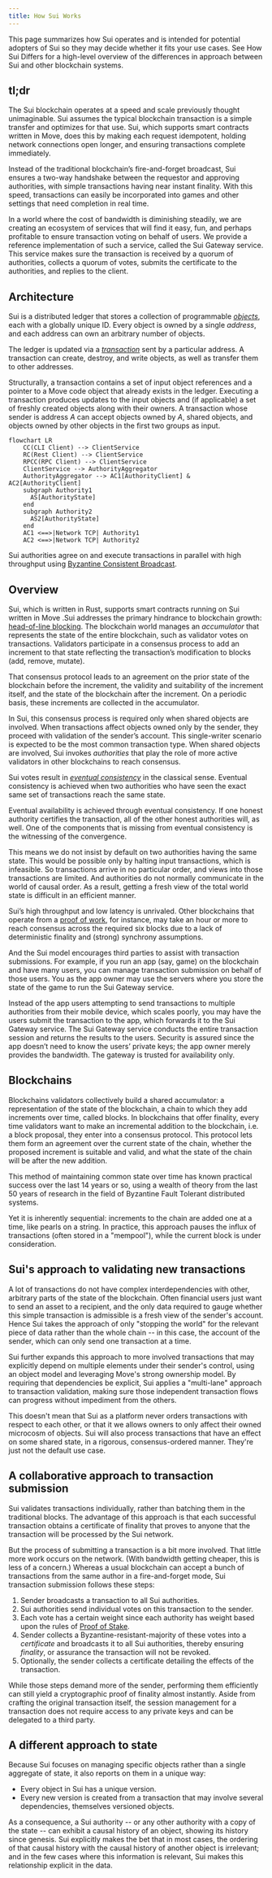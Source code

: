 ```yaml
---
title: How Sui Works
---
```


This page summarizes how Sui operates and is intended for potential adopters of Sui so they may decide whether it fits your use cases. See How Sui Differs for a high-level overview of the differences in approach between Sui and other blockchain systems.

## tl;dr

The Sui blockchain operates at a speed and scale previously thought unimaginable. Sui assumes the typical blockchain transaction is a simple transfer and optimizes for that use. Sui, which supports smart contracts written in Move, does this by making each request idempotent, holding network connections open longer, and ensuring transactions complete immediately.

Instead of the traditional blockchain’s fire-and-forget broadcast, Sui ensures a two-way handshake between the requestor and approving authorities, with simple transactions having near instant finality. With this speed, transactions can easily be incorporated into games and other settings that need completion in real time.

In a world where the cost of bandwidth is diminishing steadily, we are creating an ecosystem of services that will find it easy, fun, and perhaps profitable to ensure transaction voting on behalf of users. We provide a reference implementation of such a service, called the Sui Gateway service. This service makes sure the transaction is received by a quorum of authorities, collects a quorum of votes, submits the certificate to the authorities, and replies to the client.

## Architecture

Sui is a distributed ledger that stores a collection of programmable *[objects](../build/objects.md)*, each with a globally unique ID. Every object is owned by a single *address*, and each address can own an arbitrary number of objects.

The ledger is updated via a *[transaction](../build/transactions.md)* sent by a particular address. A transaction can create, destroy, and write objects, as well as transfer them to other addresses.

Structurally, a transaction contains a set of input object references and a pointer to a Move code object that already exists in the ledger. Executing a transaction produces updates to the input objects and (if applicable) a set of freshly created objects along with their owners. A transaction whose sender is address *A* can accept objects owned by *A*, shared objects, and objects owned by other objects in the first two groups as input.

```mermaid
flowchart LR
    CC(CLI Client) --> ClientService
    RC(Rest Client) --> ClientService
    RPCC(RPC Client) --> ClientService
    ClientService --> AuthorityAggregator
    AuthorityAggregator --> AC1[AuthorityClient] & AC2[AuthorityClient]
    subgraph Authority1
      AS[AuthorityState]
    end
    subgraph Authority2
      AS2[AuthorityState]
    end
    AC1 <==>|Network TCP| Authority1
    AC2 <==>|Network TCP| Authority2
```

Sui authorities agree on and execute transactions in parallel with high throughput using [Byzantine Consistent Broadcast](https://en.wikipedia.org/wiki/Byzantine_fault).

## Overview

Sui, which is written in Rust, supports smart contracts running on Sui written in Move .Sui addresses the primary hindrance to blockchain growth: [head-of-line blocking](https://en.wikipedia.org/wiki/Head-of-line_blocking). The blockchain world manages an *accumulator* that represents the state of the entire blockchain, such as validator votes on transactions. Validators participate in a consensus process to add an increment to that state reflecting the transaction’s modification to blocks (add, remove, mutate).

That consensus protocol leads to an agreement on the prior state of the blockchain before the increment, the validity and suitability of the increment itself, and the state of the blockchain after the increment. On a periodic basis, these increments are collected in the accumulator.

In Sui, this consensus process is required only when shared objects are involved. When transactions affect objects owned only by the sender, they proceed with validation of the sender’s account. This single-writer scenario is expected to be the most common transaction type. When shared objects are involved, Sui invokes *authorities* that play the role of more active validators in other blockchains to reach consensus.

Sui votes result in *[eventual consistency](https://en.wikipedia.org/wiki/Eventual_consistency)* in the classical sense. Eventual consistency is achieved when two authorities who have seen the exact same set of transactions reach the same state.

Eventual availability is achieved through eventual consistency. If one honest authority certifies the transaction, all of the other honest authorities will, as well. One of the components that is missing from eventual consistency is the witnessing of the convergence.

This means we do not insist by default on two authorities having the same state. This would be possible only by halting input transactions, which is infeasible. So transactions arrive in no particular order, and views into those transactions are limited. And authorities do not normally communicate in the world of causal order. As a result, getting a fresh view of the total world state is difficult in an efficient manner.

Sui’s high throughput and low latency is unrivaled. Other blockchains that operate from a [proof of work](https://en.wikipedia.org/wiki/Proof_of_work), for instance, may take an hour or more to reach consensus across the required six blocks due to a lack of deterministic finality and (strong) synchrony assumptions.

And the Sui model encourages third parties to assist with transaction submissions. For example, if you run an app (say, game) on the blockchain and have many users, you can manage transaction submission on behalf of those users. You as the app owner may use the servers where you store the state of the game to run the Sui Gateway service.

Instead of the app users attempting to send transactions to multiple authorities from their mobile device, which scales poorly, you may have the users submit the transaction to the app, which forwards it to the Sui Gateway service. The Sui Gateway service conducts the entire transaction session and returns the results to the users. Security is assured since the app doesn’t need to know the users’ private keys; the app owner merely provides the bandwidth. The gateway is trusted for availability only.

## Blockchains

Blockchains validators collectively build a shared accumulator: a representation of the state of the blockchain, a chain to which they add increments over time, called blocks. In blockchains that offer finality, every time validators want to make an incremental addition to the blockchain, i.e. a block proposal, they enter into a consensus protocol. This protocol lets them form an agreement over the current state of the chain, whether the proposed increment is suitable and valid, and what the state of the chain will be after the new addition. 

This method of maintaining common state over time has known practical success over the last 14 years or so, using a wealth of theory from the last 50 years of research in the field of Byzantine Fault Tolerant distributed systems. 

Yet it is inherently sequential: increments to the chain are added one at a time, like pearls on a string. In practice, this approach pauses the influx of transactions (often stored in a "mempool"), while the current block is under consideration.

## Sui's approach to validating new transactions

A lot of transactions do not have complex interdependencies with other, arbitrary parts of the state of the blockchain. Often financial users just want to send an asset to a recipient, and the only data required to gauge whether this simple transaction is admissible is a fresh view of the sender's account. Hence Sui takes the approach of only "stopping the world" for the relevant piece of data rather than the whole chain -- in this case, the account of the sender, which can only send one transaction at a time.

Sui further expands this approach to more involved transactions that may explicitly depend on multiple elements under their sender's control, using an object model and leveraging Move's strong ownership model. By requiring that dependencies be explicit, Sui applies a "multi-lane" approach to transaction validation, making sure those independent transaction flows can progress without impediment from the others.

This doesn't mean that Sui as a platform never orders transactions with respect to each other, or that it we allows owners to only affect their owned microcosm of objects. Sui will also process transactions that have an effect on some shared state, in a rigorous, consensus-ordered manner. They're just not the default use case.

## A collaborative approach to transaction submission

Sui validates transactions individually, rather than batching them in the traditional blocks. The advantage of this approach is that each successful transaction obtains a certificate of finality that proves to anyone that the transaction will be processed by the Sui network.

But the process of submitting a transaction is a bit more involved. That little more work occurs on the network. (With bandwidth getting cheaper, this is less of a concern.) Whereas a usual blockchain can accept a bunch of transactions from the same author in a fire-and-forget mode, Sui transaction submission follows these steps:

1. Sender broadcasts a transaction to all Sui authorities.
1. Sui authorities send individual votes on this transaction to the sender.
1. Each vote has a certain weight since each authority has weight based upon the rules of [Proof of Stake](https://en.wikipedia.org/wiki/Proof_of_work).
1. Sender collects a Byzantine-resistant-majority of these votes into a *certificate* and broadcasts it to all Sui authorities, thereby ensuring *finality*, or assurance the transaction will not be revoked.
1. Optionally, the sender collects a certificate detailing the effects of the transaction.

While those steps demand more of the sender, performing them efficiently can still yield a cryptographic proof of finality almost instantly. Aside from crafting the original transaction itself, the session management for a transaction does not require access to any private keys and can be delegated to a third party.

## A different approach to state

Because Sui focuses on managing specific objects rather than a single aggregate of state, it also reports on them in a unique way:

- Every object in Sui has a unique version.
- Every new version is created from a transaction that may involve several dependencies, themselves versioned objects. 

As a consequence, a Sui authority -- or any other authority with a copy of the state -- can exhibit a causal history of an object, showing its history since genesis. Sui explicitly makes the bet that in most cases, the ordering of that causal history with the causal history of another object is irrelevant; and in the few cases where this information is relevant, Sui makes this relationship explicit in the data. 

